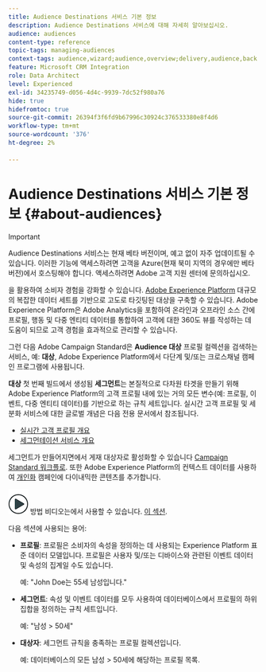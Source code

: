 ```yaml
---
title: Audience Destinations 서비스 기본 정보
description: Audience Destinations 서비스에 대해 자세히 알아보십시오.
audience: audiences
content-type: reference
topic-tags: managing-audiences
context-tags: audience,wizard;audience,overview;delivery,audience,back
feature: Microsoft CRM Integration
role: Data Architect
level: Experienced
exl-id: 34235749-d056-4d4c-9939-7dc52f980a76
hide: true
hidefromtoc: true
source-git-commit: 26394f3f6fd9b67996c30924c376533380e8f4d6
workflow-type: tm+mt
source-wordcount: '376'
ht-degree: 2%

---
```


# Audience Destinations 서비스 기본 정보 {#about-audiences}

>[!IMPORTANT]
>
>Audience Destinations 서비스는 현재 베타 버전이며, 예고 없이 자주 업데이트될 수 있습니다. 이러한 기능에 액세스하려면 고객을 Azure(현재 북미 지역의 경우에만 베타 버전)에서 호스팅해야 합니다. 액세스하려면 Adobe 고객 지원 센터에 문의하십시오.

을 활용하여 소비자 경험을 강화할 수 있습니다. [Adobe Experience Platform](https://experienceleague.adobe.com/docs/experience-platform/landing/home.html) 대규모의 복잡한 데이터 세트를 기반으로 고도로 타깃팅된 대상을 구축할 수 있습니다. Adobe Experience Platform은 Adobe Analytics을 포함하여 온라인과 오프라인 소스 간에 프로필, 행동 및 다중 엔티티 데이터를 통합하여 고객에 대한 360도 뷰를 작성하는 데 도움이 되므로 고객 경험을 효과적으로 관리할 수 있습니다.

그런 다음 Adobe Campaign Standard은 **Audience 대상** 프로필 컬렉션을 검색하는 서비스, 예: **대상**, Adobe Experience Platform에서 다단계 및/또는 크로스채널 캠페인 프로그램에 사용됩니다.

**대상** 첫 번째 빌드에서 생성됨 **세그먼트**&#x200B;는 본질적으로 다차원 타겟을 만들기 위해 Adobe Experience Platform의 고객 프로필 내에 있는 거의 모든 변수(예: 프로필, 이벤트, 다중 엔티티 데이터)를 기반으로 하는 규칙 세트입니다. 실시간 고객 프로필 및 세분화 서비스에 대한 글로벌 개념은 다음 전용 문서에서 참조됩니다.

* [실시간 고객 프로필 개요](https://experienceleague.adobe.com/docs/experience-platform/profile/home.html)
* [세그먼테이션 서비스 개요](https://experienceleague.adobe.com/docs/experience-platform/segmentation/home.html)

세그먼트가 만들어지면에서 게재 대상자로 활성화할 수 있습니다 [Campaign Standard 워크플로](../../integrating/using/aep-targeting-audiences.md). 또한 Adobe Experience Platform의 컨텍스트 데이터를 사용하여 [개인화](../../integrating/using/aep-personalizing-campaigns.md) 캠페인에 다이내믹한 콘텐츠를 추가합니다.

![](assets/do-not-localize/how-to-video.png) 방법 비디오는에서 사용할 수 있습니다. [이 섹션](https://experienceleague.adobe.com/docs/campaign-learn/campaign-standard-tutorials/profiles-and-audiences/audience-destinations/audience-destinations-overview.html).

다음 섹션에 사용되는 용어:

* **프로필**: 프로필은 소비자의 속성을 정의하는 데 사용되는 Experience Platform 표준 데이터 모델입니다. 프로필은 사용자 및/또는 디바이스와 관련된 이벤트 데이터 및 속성의 집계일 수도 있습니다.

   예: &quot;John Doe는 55세 남성입니다.&quot;

* **세그먼트**: 속성 및 이벤트 데이터를 모두 사용하여 데이터베이스에서 프로필의 하위 집합을 정의하는 규칙 세트입니다.

   예: &quot;남성 > 50세&quot;

* **대상자**: 세그먼트 규칙을 충족하는 프로필 컬렉션입니다.

   예: 데이터베이스의 모든 남성 > 50세에 해당하는 프로필 목록.
